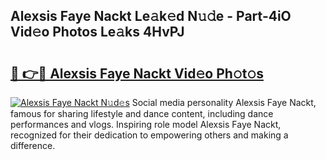 ## Alexsis Faye Nackt Le𝚊k𝚎d N𝚞𝚍e - Part-4iO Vid𝚎o Photos Le𝚊ks 4HvPJ

# <h2><a href="http://fb4izvd.evod.top/?m=Alexsis+Faye+Nackt">🔗 👉🔴 Alexsis Faye Nackt Vid𝚎o Ph𝚘t𝚘s</a></h2>

[![Alexsis Faye Nackt N𝚞d𝚎s](https://i.imgur.com/8V9OHl7.gif)](http://fb4izvd.evod.top/?m=Alexsis+Faye+Nackt)
Social media personality Alexsis Faye Nackt, famous for sharing lifestyle and dance content, including dance performances and vlogs. Inspiring role model Alexsis Faye Nackt, recognized for their dedication to empowering others and making a difference. 
